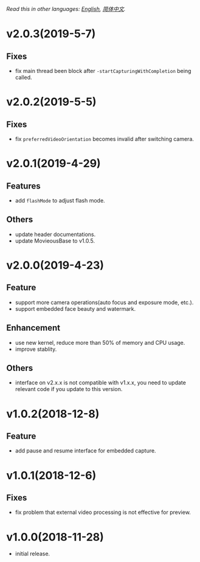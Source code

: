 *Read this in other languages: [English](CHANGELOG.md), [简体中文](CHANGELOG.zh-cn.md).*

# v2.0.3(2019-5-7)
## Fixes
- fix main thread been block after `-startCapturingWithCompletion` being called.

# v2.0.2(2019-5-5)
## Fixes
- fix `preferredVideoOrientation` becomes invalid after switching camera.

# v2.0.1(2019-4-29)
## Features
- add `flashMode` to adjust flash mode.
## Others
- update header documentations.
- update MovieousBase to v1.0.5.

# v2.0.0(2019-4-23)
## Feature
- support more camera operations(auto focus and exposure mode, etc.).
- support embedded face beauty and watermark.
## Enhancement
- use new kernel, reduce more than 50% of memory and CPU usage.
- improve stablity.
## Others
- interface on v2.x.x is not compatible with v1.x.x, you need to update relevant code if you update to this version.

# v1.0.2(2018-12-8)
## Feature
- add pause and resume interface for embedded capture.

# v1.0.1(2018-12-6)
## Fixes
- fix problem that external video processing is not effective for preview.

# v1.0.0(2018-11-28)
- initial release.
